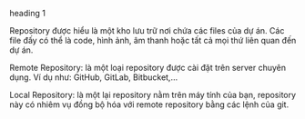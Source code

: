 heading 1

Repository được hiểu là một kho lưu trữ nơi chứa các files của dự án. Các file đấy có thể là code, hình ảnh, âm thanh hoặc tất cả mọi thứ liên quan đến dự án.

Remote Repository: là một loại repository được cài đặt trên server chuyên dụng. Ví dụ như: GitHub, GitLab, Bitbucket,…

Local Repository: là một lại repository nằm trên máy tính của bạn, repository này có nhiêm vụ đồng bộ hóa với remote repository bằng các lệnh của git.
